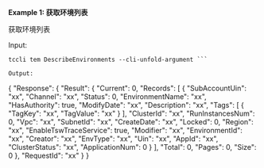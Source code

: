 **Example 1: 获取环境列表**

获取环境列表

Input: 

```
tccli tem DescribeEnvironments --cli-unfold-argument ```

Output: 
```
{
    "Response": {
        "Result": {
            "Current": 0,
            "Records": [
                {
                    "SubAccountUin": "xx",
                    "Channel": "xx",
                    "Status": 0,
                    "EnvironmentName": "xx",
                    "HasAuthority": true,
                    "ModifyDate": "xx",
                    "Description": "xx",
                    "Tags": [
                        {
                            "TagKey": "xx",
                            "TagValue": "xx"
                        }
                    ],
                    "ClusterId": "xx",
                    "RunInstancesNum": 0,
                    "Vpc": "xx",
                    "SubnetId": "xx",
                    "CreateDate": "xx",
                    "Locked": 0,
                    "Region": "xx",
                    "EnableTswTraceService": true,
                    "Modifier": "xx",
                    "EnvironmentId": "xx",
                    "Creator": "xx",
                    "EnvType": "xx",
                    "Uin": "xx",
                    "AppId": "xx",
                    "ClusterStatus": "xx",
                    "ApplicationNum": 0
                }
            ],
            "Total": 0,
            "Pages": 0,
            "Size": 0
        },
        "RequestId": "xx"
    }
}
```

